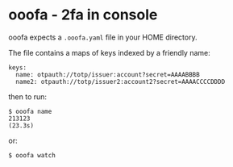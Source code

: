# ooofa - 2fa in console

ooofa expects a `.ooofa.yaml` file in your HOME directory.

The file contains a maps of keys indexed by a friendly name:

```
keys:
  name: otpauth://totp/issuer:account?secret=AAAABBBB
  name2: otpauth://totp/issuer2:account2?secret=AAAACCCCDDDD
```

then to run:

```
$ ooofa name
213123
(23.3s)
```

or:

```
$ ooofa watch
```
